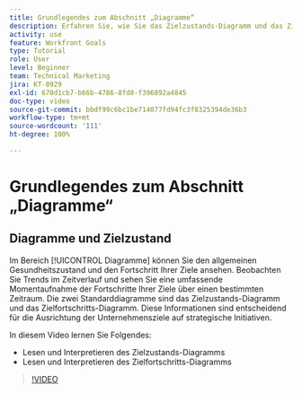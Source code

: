 ```yaml
---
title: Grundlegendes zum Abschnitt „Diagramme“
description: Erfahren Sie, wie Sie das Zielzustands-Diagramm und das Zielfortschritts-Diagramm in [!DNL   Goals] lesen und interpretieren.
activity: use
feature: Workfront Goals
type: Tutorial
role: User
level: Beginner
team: Technical Marketing
jira: KT-8929
exl-id: 670d1cb7-b66b-4786-8fd8-f396892a4845
doc-type: video
source-git-commit: bbdf99c6bc1be714077fd94fc3f8325394de36b3
workflow-type: tm+mt
source-wordcount: '111'
ht-degree: 100%

---
```


# Grundlegendes zum Abschnitt „Diagramme“

## Diagramme und Zielzustand

Im Bereich [!UICONTROL Diagramme] können Sie den allgemeinen Gesundheitszustand und den Fortschritt Ihrer Ziele ansehen. Beobachten Sie Trends im Zeitverlauf und sehen Sie eine umfassende Momentaufnahme der Fortschritte Ihrer Ziele über einen bestimmten Zeitraum. Die zwei Standarddiagramme sind das Zielzustands-Diagramm und das Zielfortschritts-Diagramm. Diese Informationen sind entscheidend für die Ausrichtung der Unternehmensziele auf strategische Initiativen.

In diesem Video lernen Sie Folgendes:

* Lesen und Interpretieren des Zielzustands-Diagramms
* Lesen und Interpretieren des Zielfortschritts-Diagramms

>[!VIDEO](https://video.tv.adobe.com/v/335201/?quality=12&learn=on&enablevpops=1)
